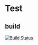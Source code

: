 # Test
## build
[![Build Status](https://travis-ci.org/AnujMurali/Test.svg?branch=master)](https://travis-ci.org/AnujMurali/Test)
